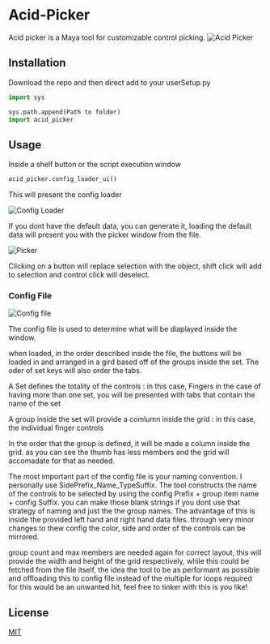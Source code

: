 # Acid-Picker

Acid picker is a Maya tool for customizable control picking.
![Acid Picker](https://i.imgur.com/95nZ4l8.gif)

## Installation

Download the repo and then direct add to your userSetup.py

```python
import sys

sys.path.append(Path to folder) 
import acid_picker

```

## Usage

Inside a shelf button or the script execution window

```python
acid_picker.config_loader_ui()
```

This will present the config loader

![Config Loader](https://imgur.com/smSO4QI.png)

If you dont have the default data, you can generate it, loading the default data will present you with the picker window from the file.

![Picker](https://imgur.com/8cfl3Ef.png)

Clicking on a button will replace selection with the object, shift click will add to selection and control click will deselect. 

### Config File

![Config file](https://i.imgur.com/KCbjglf.png)

The config file is used to determine what will be diaplayed inside the window.

when loaded, in the order described inside the file, the buttons will be loaded in and arranged in a gird based off of the groups inside the set. The oder of set keys will also order the tabs.

A Set defines the totality of the controls : in this case, Fingers
in the case of having more than one set, you will be presented with tabs that contain the name of the set

A group inside the set will provide a comlumn inside the grid : in this case, the individual finger controls

In the order that the group is defined, it will be made a column inside the grid. as you can see the thumb has less members and the grid will accomadate for that as needed.

The most important part of the config file is your naming convention. I personally use SidePrefix_Name_TypeSuffix. The tool constructs the name of the controls to be selected by using the config Prefix + group item name + config Suffix. you can make those blank strings if you dont use that strategy of naming and just the the group names. The advantage of this is inside the provided left hand and right hand data files. through very minor changes to thew config the color, side and order of the controls can be mirrored.

group count and max members are needed again for correct layout, this will provide the width and height of the grid respectively, while this could be fetched from the file itself, the idea the tool to be as performant as possible and offloading this to config file instead of the multiple for loops required for this would be an unwanted hit, feel free to tinker with this is you like!


## License
[MIT](https://choosealicense.com/licenses/mit/)
